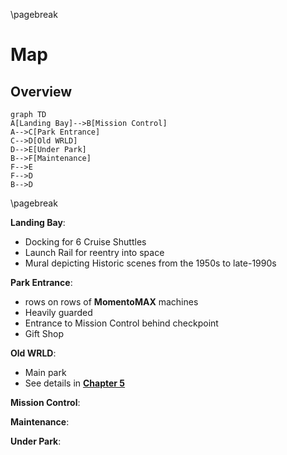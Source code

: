 \pagebreak

# Map



## Overview

```mermaid
graph TD
A[Landing Bay]-->B[Mission Control]
A-->C[Park Entrance]
C-->D[Old WRLD]
D-->E[Under Park]
B-->F[Maintenance]
F-->E
F-->D
B-->D

```

\pagebreak

**Landing Bay**:

* Docking for 6 Cruise Shuttles
* Launch Rail for reentry into space
* Mural depicting Historic scenes from the 1950s to late-1990s

**Park Entrance**:

* rows on rows of **MomentoMAX** machines
* Heavily guarded
* Entrance to Mission Control behind checkpoint
* Gift Shop

**Old WRLD**:

* Main park
* See details in **<u>Chapter 5</u>**

**Mission Control**:



**Maintenance**:

**Under Park**: